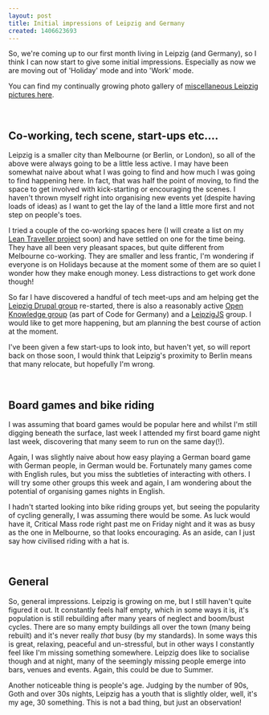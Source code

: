```yaml
---
layout: post
title: Initial impressions of Leipzig and Germany
created: 1406623693
---
```

<p>So, we&#39;re coming up to our first month living in Leipzig (and Germany), so I think I can now start to give some initial impressions. Especially as now we are moving out of &#39;Holiday&#39; mode and into &#39;Work&#39; mode.</p><p>You can find my continually growing photo gallery of <a href="https://www.flickr.com/photos/chrischinchilla/sets/72157646005686102/" target="_blank">miscellaneous Leipzig pictures here</a>.</p><p>&nbsp;</p><h2>Co-working, tech scene, start-ups etc.&hellip;</h2><p>Leipzig is a smaller city than Melbourne (or Berlin, or London), so all of the above were always going to be a little less active. I may have been somewhat naive about what I was going to find and how much I was going to find happening here. In fact, that was half the point of moving, to find the space to get involved with kick-starting or encouraging the scenes. I haven&#39;t thrown myself right into organising new events yet (despite having loads of ideas) as I want to get the lay of the land a little more first and not step on people&#39;s toes.</p><p>I tried a couple of the co-working spaces here (I will create a list on my <a href="http://theleantraveller.com" target="_blank">Lean Traveller project</a> soon) and have settled on one for the time being. They have all been very pleasant spaces, but quite different from Melbourne co-working. They&nbsp;are smaller and less frantic, I&#39;m wondering if everyone is on Holidays because at the moment some of them are so quiet I wonder how they make enough money. Less distractions to get work done though!</p><p>So far I have discovered a handful of tech meet-ups and am helping get the <a href="https://groups.drupal.org/node/150534" target="_blank">Leipzig Drupal group</a> re-started, there is also a reasonably active <a href="codefor.de/leipzig/index.html" target="_blank">Open Knowledge group</a> (as part of Code for Germany) and a <a href="http://leipzigjs.github.io/" target="_blank">LeipzigJS</a> group. I would like to get more happening, but am planning the best course of action at the moment.</p><p>I&#39;ve been given a few start-ups to look into, but haven&#39;t yet, so will report back on those soon, I would think that Leipzig&#39;s proximity to Berlin means that many relocate, but hopefully I&#39;m wrong.</p><p>&nbsp;</p><h2>Board games and bike riding</h2><p>I was assuming that board games would be popular here and whilst I&#39;m still digging beneath the surface, last week I attended my first board game night last week, discovering that many seem to run on the same day(!).</p><p>Again, I was slightly naive about how easy playing a German board game with German people, in German would be. Fortunately many games come with English rules, but you miss the subtleties of interacting with others. I will try some other groups this week and again, I am wondering about the potential of organising games nights in English.</p><p>I hadn&#39;t started looking into bike riding groups yet, but seeing the popularity of cycling generally, I was assuming there would be some. As luck would have it, Critical Mass rode right past me on Friday night and it was as busy as the one in Melbourne, so that looks encouraging. As an aside, can I just say how civilised riding with a hat is.</p><p>&nbsp;</p><h2>General</h2><p>So, general impressions. Leipzig is growing on me, but I still haven&#39;t quite figured it out. It constantly feels half empty, which in some ways it is, it&#39;s population is still rebuilding after many years of neglect and boom/bust cycles. There are so many empty buildings all over the town (many being rebuilt) and it&#39;s never really <em>that</em> busy (by my standards). In some ways this is great, relaxing, peaceful and un-stressful, but in other ways I constantly feel like I&#39;m missing something somewhere. Leipzig does like to socialise though and at night, many of the seemingly missing people emerge into bars, venues and events. Again, this could be due to Summer.</p><p>Another noticeable thing is people&#39;s age. Judging by the number of 90s, Goth and over 30s nights, Leipzig has a youth that is slightly older, well, it&#39;s my age, 30 something. This is not a bad thing, but just an observation!</p>
